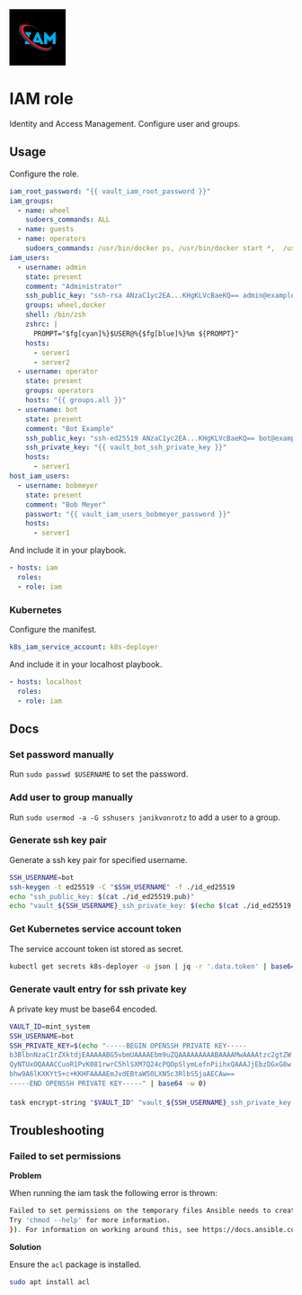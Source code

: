 <img src="/logos/iam.png" alt="iam logo" width="100" height="100">

# IAM role

Identity and Access Management. Configure user and groups.

## Usage

Configure the role.

```yml
iam_root_password: "{{ vault_iam_root_password }}"
iam_groups:
  - name: wheel
    sudoers_commands: ALL
  - name: guests
  - name: operators
    sudoers_commands: /usr/bin/docker ps, /usr/bin/docker start *,  /usr/bin/docker stop *, /usr/bin/docker restart *
iam_users:
  - username: admin
    state: present
    comment: "Administrator"
    ssh_public_key: "ssh-rsa ANzaC1yc2EA...KHgKLVcBaeKQ== admin@example.com"
    groups: wheel,docker
    shell: /bin/zsh
    zshrc: |
      PROMPT="$fg[cyan]%}$USER@%{$fg[blue]%}%m ${PROMPT}"
    hosts:
      - server1
      - server2
  - username: operator
    state: present
    groups: operators
    hosts: "{{ groups.all }}"
  - username: bot
    state: present
    comment: "Bot Example"
    ssh_public_key: "ssh-ed25519 ANzaC1yc2EA...KHgKLVcBaeKQ== bot@example.com"
    ssh_private_key: "{{ vault_bot_ssh_private_key }}"
    hosts:
      - server1
host_iam_users:
  - username: bobmeyer
    state: present
    comment: "Bob Meyer"
    passwort: "{{ vault_iam_users_bobmeyer_password }}"
    hosts:
      - server1
```

And include it in your playbook.

```yml
- hosts: iam
  roles:
  - role: iam
```

### Kubernetes

Configure the manifest.

```yml
k8s_iam_service_account: k8s-deployer
```

And include it in your localhost playbook.

```yml
- hosts: localhost
  roles:
  - role: iam
```

## Docs

### Set password manually

Run `sudo passwd $USERNAME` to set the password.

### Add user to group manually

Run `sudo usermod -a -G sshusers janikvonrotz` to add a user to a group.

### Generate ssh key pair

Generate a ssh key pair for specified username.

```bash
SSH_USERNAME=bot
ssh-keygen -t ed25519 -C "$SSH_USERNAME" -f ./id_ed25519
echo "ssh_public_key: $(cat ./id_ed25519.pub)"
echo "vault_${SSH_USERNAME}_ssh_private_key: $(echo $(cat ./id_ed25519 | base64))"
```

### Get Kubernetes service account token

The service account token ist stored as secret.

```bash
kubectl get secrets k8s-deployer -o json | jq -r '.data.token' | base64 --decode
```

### Generate vault entry for ssh private key

A private key must be base64 encoded.

```bash
VAULT_ID=mint_system
SSH_USERNAME=bot
SSH_PRIVATE_KEY=$(echo "-----BEGIN OPENSSH PRIVATE KEY-----
b3BlbnNzaC1rZXktdjEAAAAABG5vbmUAAAAEbm9uZQAAAAAAAAABAAAAMwAAAAtzc2gtZW
QyNTUxOQAAACCuoR1PvK081rwrC5hlSXM7Q24cPQOpSlymLefnPiihxQAAAJjEbzDGxG8w
bhw9A6lKXKYt5+c+KKHFAAAAEmJvdEBtaW50LXN5c3RlbS5jaAECAw==
-----END OPENSSH PRIVATE KEY-----" | base64 -w 0)

task encrypt-string "$VAULT_ID" "vault_${SSH_USERNAME}_ssh_private_key: $SSH_PRIVATE_KEY"
```

## Troubleshooting

### Failed to set permissions

**Problem**

When running the iam task the following error is thrown:

```bash
Failed to set permissions on the temporary files Ansible needs to create when becoming an unprivileged user (rc: 1, err: chmod: invalid mode: ‘A+user:$USERNAME:rx:allow’
Try 'chmod --help' for more information.
}). For information on working around this, see https://docs.ansible.com/ansible-core/2.18/playbook_guide/playbooks_privilege_escalation.html#risks-of-becoming-an-unprivileged-user
```

**Solution**

Ensure the `acl` package is installed.

```bash
sudo apt install acl
```